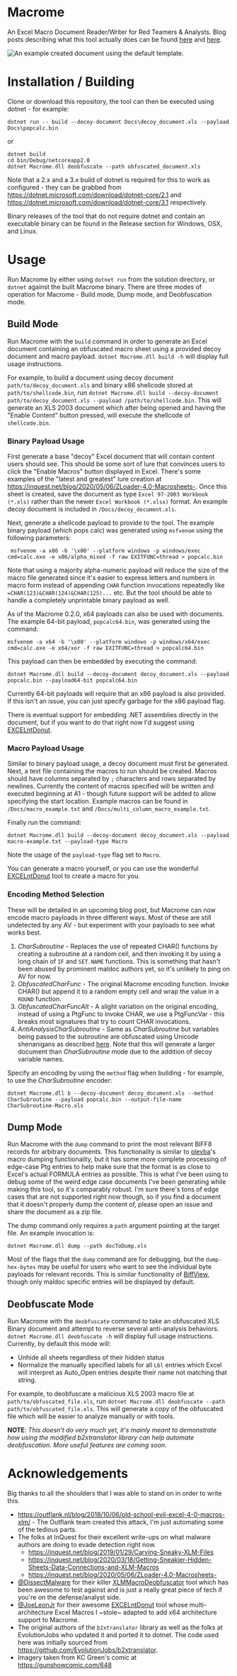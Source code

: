 # Macrome
An Excel Macro Document Reader/Writer for Red Teamers & Analysts. Blog posts describing what this tool actually does can be found [here](https://malware.pizza/2020/05/12/evading-av-with-excel-macros-and-biff8-xls/) and [here](https://malware.pizza/2020/06/18/further-evasion-in-the-forgotten-corners-of-ms-xls/).

![An example created document using the default template.](Docs/macrome.png)

# Installation / Building
Clone or download this repository, the tool can then be executed using dotnet - for example:

~~~
dotnet run -- build --decoy-document Docs\decoy_document.xls --payload Docs\popcalc.bin
~~~

or 

~~~
dotnet build
cd bin/Debug/netcoreapp2.0
dotnet Macrome.dll deobfuscate --path obfuscated_document.xls
~~~

Note that a 2.x and a 3.x build of dotnet is required for this to work as configured - they can be grabbed from  https://dotnet.microsoft.com/download/dotnet-core/2.1 and https://dotnet.microsoft.com/download/dotnet-core/3.1 respectively.

Binary releases of the tool that do not require dotnet and contain an executable binary can be found in the Release section for Windows, OSX, and Linux.

# Usage
Run Macrome by either using `dotnet run` from the solution directory, or `dotnet` against the built Macrome binary. There are three modes of operation for Macrome - Build mode, Dump mode, and Deobfuscation mode. 

## Build Mode
Run Macrome with the `build` command in order to generate an Excel document containing an obfuscated macro sheet using a provided decoy document and macro payload. `dotnet Macrome.dll build -h` will display full usage instructions.

For example, to build a document using decoy document `path/to/decoy_document.xls` and binary x86 shellcode stored at `path/to/shellcode.bin`, run `dotnet Macrome.dll build --decoy-document path/to/decoy_document.xls --payload /path/to/shellcode.bin`. This will generate an XLS 2003 document which after being opened and having the "Enable Content" button pressed, will execute the shellcode of `shellcode.bin`.

### Binary Payload Usage
First generate a base "decoy" Excel document that will contain content users should see. This should be some sort of lure that convinces users to click the "Enable Macros" button displayed in Excel. There's some examples of the "latest and greatest" lure creation at https://inquest.net/blog/2020/05/06/ZLoader-4.0-Macrosheets-. Once this sheet is created, save the document as type `Excel 97-2003 Workbook (*.xls)` rather than the newer `Excel Workbook (*.xlsx)` format. An example decoy document is included in `/Docs/decoy_document.xls`.

Next, generate a shellcode payload to provide to the tool. The example binary payload (which pops calc) was generated using `msfvenom` using the following parameters:

~~~
 msfvenom -a x86 -b '\x00' --platform windows -p windows/exec cmd=calc.exe -e x86/alpha_mixed -f raw EXITFUNC=thread > popcalc.bin
~~~

Note that using a majority alpha-numeric payload will reduce the size of the macro file generated since it's easier to express letters and numbers in macro form instead of appending `CHAR` function invocations repeatedly like `=CHAR(123)&CHAR(124)&CHAR(125)...` etc. But the tool should be able to handle a completely unprintable binary payload as well.

As of the Macrome 0.2.0, x64 payloads can also be used with documents. The example 64-bit payload, `popcalc64.bin`, was generated using the command:

~~~
msfvenom -a x64 -b '\x00' --platform windows -p windows/x64/exec cmd=calc.exe -e x64/xor -f raw EXITFUNC=thread > popcalc64.bin
~~~

This payload can then be embedded by executing the command:

~~~
dotnet Macrome.dll build --decoy-document decoy_document.xls --payload popcalc.bin --payload64-bit popcalc64.bin
~~~

Currently 64-bit payloads will require that an x86 payload is also provided. If this isn't an issue, you can just specify garbage for the x86 payload flag.

There is eventual support for embedding .NET assemblies directly in the document, but if you want to do that right now I'd suggest using [EXCELntDonut](https://github.com/FortyNorthSecurity/EXCELntDonut/).

### Macro Payload Usage
Similar to binary payload usage, a decoy document must first be generated. Next, a text file containing the macros to run should be created. Macros should have columns separated by `;` characters and rows separated by newlines. Currently the content of macros specified will be written and executed beginning at A1 - though future support will be added to allow specifying the start location. Example macros can be found in `/Docs/macro_example.txt` and `/Docs/multi_column_macro_example.txt`.

Finally run the command:

~~~
dotnet Macrome.dll build --decoy-document decoy_document.xls --payload macro-example.txt --payload-type Macro
~~~

Note the usage of the `payload-type` flag set to `Macro`. 

You can generate a macro yourself, or you can use the wonderful [EXCELntDonut](https://github.com/FortyNorthSecurity/EXCELntDonut/) tool to create a macro for you.

### Encoding Method Selection
These will be detailed in an upcoming blog post, but Macrome can now encode macro payloads in three different ways. Most of these are still undetected by any AV - but experiment with your payloads to see what works best.
1. *CharSubroutine* - Replaces the use of repeated CHAR() functions by creating a subroutine at a random cell, and then invoking it by using a long chain of `IF` and `SET.NAME` functions. This is something that hasn't been abused by prominent maldoc authors yet, so it's unlikely to ping on AV for now. 
2. *ObfuscatedCharFunc* - The original Macrome encoding function. Invoke CHAR() but append it to a random empty cell and wrap the value in a `ROUND` function. 
3. *ObfuscatedCharFuncAlt* - A slight variation on the original encoding, instead of using a PtgFunc to invoke CHAR, we use a PtgFuncVar - this breaks most signatures that try to count CHAR invocations. 
4. *AntiAnalysisCharSubroutine* - Same as *CharSubroutine* but variables being passed to the subroutine are obfuscated using Unicode shenanigans as described [here](https://malware.pizza/2020/06/18/further-evasion-in-the-forgotten-corners-of-ms-xls/). Note that this will generate a larger document than *CharSubroutine* mode due to the addition of decoy variable names.

Specify an encoding by using the `method` flag when building - for example, to use the *CharSubroutine* encoder:

```
dotnet Macrome.dll b --decoy-document decoy_document.xls --method CharSubroutine --payload popcalc.bin --output-file-name CharSubroutine-Macro.xls
```

## Dump Mode
Run Macrome with the `dump` command to print the most relevant BIFF8 records for arbitrary documents. This functionality is similar to [olevba](https://github.com/decalage2/oletools/wiki/olevba)'s macro dumping functionality, but it has some more complete processing of edge-case Ptg entries to help make sure that the format is as close to Excel's actual FORMULA entries as possible. This is what I've been using to debug some of the weird edge case documents I've been generating while making this tool, so it's comparably robust. I'm sure there's tons of edge cases that are not supported right now though, so if you find a document that it doesn't properly dump the content of, please open an issue and share the document as a zip file.

The dump command only requires a `path` argument pointing at the target file. An example invocation is:

~~~
dotnet Macrome.dll dump --path docToDump.xls
~~~

Most of the flags that the `dump` command are for debugging, but the `dump-hex-bytes` may be useful for users who want to see the individual byte payloads for relevant records. This is similar functionality of [BiffView](https://www.aldeid.com/wiki/BiffView), though only maldoc specific entries will be displayed by default.

## Deobfuscate Mode
Run Macrome with the `deobfuscate` command to take an obfuscated XLS Binary document and attempt to reverse several anti-analysis behaviors. `dotnet Macrome.dll deobfuscate -h` will display full usage instructions. Currently, by default this mode will:

* Unhide all sheets regardless of their hidden status
* Normalize the manually specified labels for all `Lbl` entries which Excel will interpret as Auto_Open entries despite their name not matching that string.

For example, to deobfuscate a malicious XLS 2003 macro file at `path/to/obfuscated_file.xls`, run `dotnet Macrome.dll deobfuscate --path path/to/obfuscated_file.xls`. This will generate a copy of the obfuscated file which will be easier to analyze manually or with tools.

**NOTE**: *This doesn't do very much yet, it's mainly meant to demonstrate how using the modified b2xtranslator library can help automate deobfuscation. More useful features are coming soon.* 

# Acknowledgements 
Big thanks to all the shoulders that I was able to stand on in order to write this.

* https://outflank.nl/blog/2018/10/06/old-school-evil-excel-4-0-macros-xlm/ - The Outflank team created this attack, I'm just automating some of the tedious parts.
* The folks at InQuest for their excellent write-ups on what malware authors are doing to evade detection right now.
  * https://inquest.net/blog/2019/01/29/Carving-Sneaky-XLM-Files
  * https://inquest.net/blog/2020/03/18/Getting-Sneakier-Hidden-Sheets-Data-Connections-and-XLM-Macros
  * https://inquest.net/blog/2020/05/06/ZLoader-4.0-Macrosheets-
* [@DissectMalware](https://twitter.com/DissectMalware/) for their killer [XLMMacroDeobfuscator](https://github.com/DissectMalware/XLMMacroDeobfuscator) tool which has been awesome to test against and is just a really great piece of tech if you're on the defense/analyst side.
* [@JoeLeonJr](https://twitter.com/joeleonjr) for their awesome [EXCELntDonut](https://github.com/FortyNorthSecurity/EXCELntDonut) tool whose multi-architecture Excel Macros I ~stole~ adapted to add x64 architecture support to Macrome.
* The original authors of the `b2xtranslator` library as well as the folks at EvolutionJobs who updated it and ported it to dotnet. The code used here was initially sourced from https://github.com/EvolutionJobs/b2xtranslator.
* Imagery taken from KC Green's comic at https://gunshowcomic.com/648
